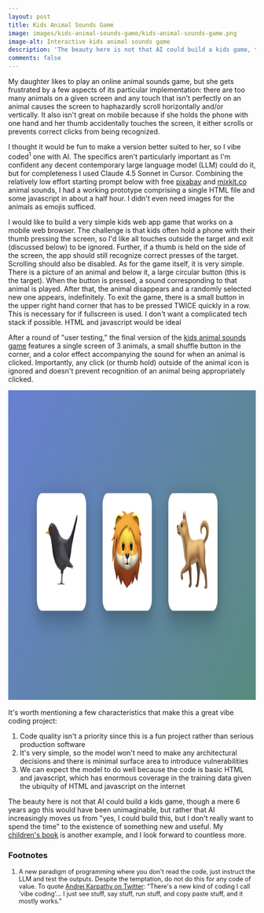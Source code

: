 ```yaml
---
layout: post
title: Kids Animal Sounds Game
image: images/kids-animal-sounds-game/kids-animal-sounds-game.png
image-alt: Interactive kids animal sounds game
description: 'The beauty here is not that AI could build a kids game, though a mere 6 years ago this would have been unimaginable, but rather that AI increasingly moves us from "yes, I could build this, but I don''t really want to spend the time" to the existence of something new and useful.'
comments: false
---
```


My daughter likes to play an online animal sounds game, but she gets frustrated by a few aspects of its particular implementation: there are too many animals on a given screen and any touch that isn't perfectly on an animal causes the screen to haphazardly scroll horizontally and/or vertically. It also isn't great on mobile because if she holds the phone with one hand and her thumb accidentally touches the screen, it either scrolls or prevents correct clicks from being recognized.

I thought it would be fun to make a version better suited to her, so I vibe coded<sup>1</sup> one with AI. The specifics aren't particularly important as I'm confident any decent contemporary large language model (LLM) could do it, but for completeness I used Claude 4.5 Sonnet in Cursor. Combining the relatively low effort starting prompt below with free <a href="https://pixabay.com/sound-effects/search/eagle/" target="_blank">pixabay</a> and <a href="https://mixkit.co/free-sound-effects/animals/" target="_blank">mixkit.co</a> animal sounds, I had a working prototype comprising a single HTML file and some javascript in about a half hour. I didn't even need images for the animals as emojis sufficed.

<div class="ai-text-block" markdown="1">
I would like to build a very simple kids web app game that works on a mobile web browser. The challenge is that kids often hold a phone with their thumb pressing the screen, so I'd like all touches outside the target and exit (discussed below) to be ignored. Further, if a thumb is held on the side of the screen, the app should still recognize correct presses of the target. Scrolling should also be disabled. As for the game itself, it is very simple. There is a picture of an animal and below it, a large circular button (this is the target). When the button is pressed, a sound corresponding to that animal is played. After that, the animal disappears and a randomly selected new one appears, indefinitely. To exit the game, there is a small button in the upper right hand corner that has to be pressed TWICE quickly in a row. This is necessary for if fullscreen is used. I don't want a complicated tech stack if possible. HTML and javascript would be ideal
</div>

After a round of "user testing," the final version of the <a href="https://www.derekcroote.com/kids-animal-sounds-game.html">kids animal sounds game</a> features a single screen of 3 animals, a small shuffle button in the corner, and a color effect accompanying the sound for when an animal is clicked. Importantly, any click (or thumb hold) outside of the animal icon is ignored and doesn't prevent recognition of an animal being appropriately clicked.

<a href="/kids-animal-sounds-game.html"><img src="/images/kids-animal-sounds-game/kids-animal-sounds-game.png" width="1200" height="630" alt="Interactive kids animal sounds game" /></a>

It's worth mentioning a few characteristics that make this a great vibe coding project:

<ol>
<li>Code quality isn't a priority since this is a fun project rather than serious production software</li>
<li>It's very simple, so the model won't need to make any architectural decisions and there is minimal surface area to introduce vulnerabilities</li>
<li>We can expect the model to do well because the code is basic HTML and javascript, which has enormous coverage in the training data given the ubiquity of HTML and javascript on the internet</li>
</ol>

The beauty here is not that AI could build a kids game, though a mere 6 years ago this would have been unimaginable, but rather that AI increasingly moves us from "yes, I could build this, but I don't really want to spend the time" to the existence of something new and useful. My <a href="/2023/12/10/childrens-book.html">children's book</a> is another example, and I look forward to countless more.

### Footnotes

<ol style="font-size: 0.9em">
<li>A new paradigm of programming where you don't read the code, just instruct the LLM and test the outputs. Despite the temptation, do not do this for any code of value. To quote <a href="https://x.com/karpathy/status/1886192184808149383" target="_blank">Andrej Karpathy on Twitter</a>: "There's a new kind of coding I call 'vibe coding'... I just see stuff, say stuff, run stuff, and copy paste stuff, and it mostly works." </li>
</ol>
